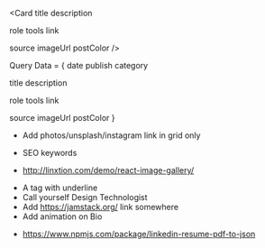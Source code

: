 <!-------------
-------P1------
--------------->

<!-- ---------- Card ------------- -->
<Card 
  title
  description

  role
  tools
  link

  source
  imageUrl
  postColor
/>

Query Data = {
  date
  publish
  category

  title
  description

  role
  tools
  link

  source
  imageUrl
  postColor
}

<!-------------
-------P2------
--------------->

<!-- ---------- Photo-Grid ------------- -->
- Add photos/unsplash/instagram link in grid only

<!-- ---------- SEO ------------- -->
- SEO keywords


<!-------------
-------P3------
--------------->

<!-- ---------- Photos ------------- -->

- http://linxtion.com/demo/react-image-gallery/ 

<!-- ---------- Other Ideas ------------- -->

- A tag with underline
- Call yourself Design Technologist
- Add https://jamstack.org/ link somewhere
- Add animation on Bio

<!-- Linkedin 2 JSON  -->

- https://www.npmjs.com/package/linkedin-resume-pdf-to-json